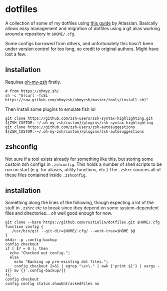 # dotfiles

A collection of some of my dotfiles using [this guide](https://www.atlassian.com/git/tutorials/dotfiles) by Atlassian. Basically allows easy management and migration of dotfiles using a git alias working around a repository in `$HOME/.cfg`.

Some configs borrowed from others, and unfortunately this hasn't been under version control for too long, so credit to original authors. Might have lost a few.

## installation

Requires [oh-my-zsh](https://github.com/ohmyzsh/ohmyzsh) firstly.

```
# from https://ohmyz.sh/
sh -c "$(curl -fsSL https://raw.github.com/ohmyzsh/ohmyzsh/master/tools/install.sh)"
```

Then install some plugins to emulate fish lol

```
git clone https://github.com/zsh-users/zsh-syntax-highlighting.git ${ZSH_CUSTOM:-~/.oh-my-zsh/custom}/plugins/zsh-syntax-highlighting
git clone https://github.com/zsh-users/zsh-autosuggestions ${ZSH_CUSTOM:-~/.oh-my-zsh/custom}/plugins/zsh-autosuggestions
```

## zshconfig 

Not sure if a tool exists already for something like this, but storing some custom zsh configs in `.zshconfig`. This holds a number of shell scripts to be run on start (e.g. for aliases, utility functions, etc.) The `.zshrc` sources all of these files contained inside `.zshconfig`.

## installation

Something along the lines of the following, though expecting a lot of the stuff in `.zshrc` etc to break since they depend on some system-dependent files and directories... oh well good enough for now.

```
git clone --bare https://github.com/rustielin/dotfiles.git $HOME/.cfg
function config {
   /usr/bin/git --git-dir=$HOME/.cfg/ --work-tree=$HOME $@
}
mkdir -p .config-backup
config checkout
if [ $? = 0 ]; then
  echo "Checked out config.";
  else
    echo "Backing up pre-existing dot files.";
    config checkout 2>&1 | egrep "\s+\." | awk {'print $1'} | xargs -I{} mv {} .config-backup/{}
fi;
config checkout
config config status.showUntrackedFiles no
```
